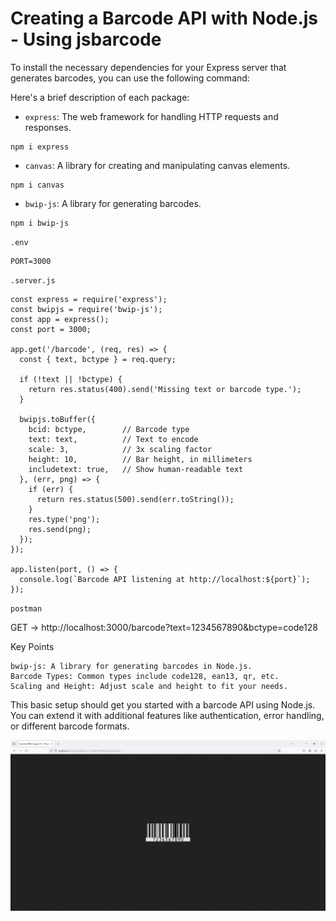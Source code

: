 # Creating a Barcode API with Node.js - Using jsbarcode
 
To install the necessary dependencies for your Express server that generates barcodes, you can use the following command:

Here's a brief description of each package:

- `express`: The web framework for handling HTTP requests and responses.

```
npm i express
```

- `canvas`: A library for creating and manipulating canvas elements.

```
npm i canvas 
```

- `bwip-js`: A library for generating barcodes.

```
npm i bwip-js
```

`.env`
```
PORT=3000
```

`.server.js`
```
const express = require('express');
const bwipjs = require('bwip-js');
const app = express();
const port = 3000;

app.get('/barcode', (req, res) => {
  const { text, bctype } = req.query;

  if (!text || !bctype) {
    return res.status(400).send('Missing text or barcode type.');
  }

  bwipjs.toBuffer({
    bcid: bctype,        // Barcode type
    text: text,          // Text to encode
    scale: 3,            // 3x scaling factor
    height: 10,          // Bar height, in millimeters
    includetext: true,   // Show human-readable text
  }, (err, png) => {
    if (err) {
      return res.status(500).send(err.toString());
    }
    res.type('png');
    res.send(png);
  });
});

app.listen(port, () => {
  console.log(`Barcode API listening at http://localhost:${port}`);
});
```

`postman`

GET -> http://localhost:3000/barcode?text=1234567890&bctype=code128

Key Points

    bwip-js: A library for generating barcodes in Node.js.
    Barcode Types: Common types include code128, ean13, qr, etc.
    Scaling and Height: Adjust scale and height to fit your needs.

This basic setup should get you started with a barcode API using Node.js. You can extend it with additional features like authentication, error handling, or different barcode formats.

![Image](5.PNG)